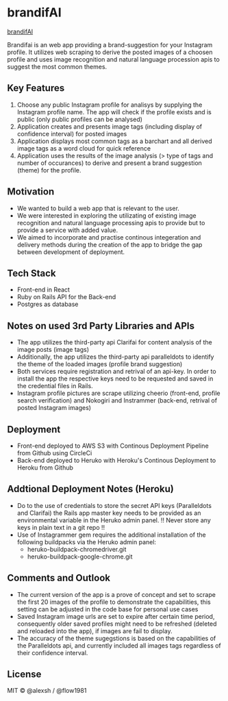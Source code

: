 #  brandifAI
[brandifAI](http://www.brandifai.net) 

Brandifai is an web app providing a brand-suggestion for your Instagram profile.
It utilizes web scraping to derive the posted images of a choosen profile and uses image recognition and natural language procession apis to suggest the most common themes.

## Key Features

1. Choose any public Instagram profile for analisys by supplying the Instagram profile name. The app will check if the profile exists and is public (only public profiles can be analysed)
2. Application creates and presents image tags (including display of confidence interval) for posted images
3. Application displays most common tags as a barchart and all derived image tags as a word cloud for quick reference
4. Application uses the results of the image analysis (> type of tags and number of occurances) to derive and present a brand suggestion (theme) for the profile.

## Motivation
- We wanted to build a web app that is relevant to the user.
- We were interested in exploring the utilizating of existing image recognition and natural language processing apis to provide but to provide a service with added value.
- We aimed to incorporate and practise continous integeration and delivery methods during the creation of the app to bridge the gap between development of deployment.

## Tech Stack
- Front-end in React
- Ruby on Rails API for the Back-end
- Postgres as database

## Notes on used 3rd Party Libraries and APIs
- The app utilizes the third-party api Clarifai for content analysis of the image posts (image tags)
- Additionally, the app utilizes the third-party api paralleldots to identify the theme of the loaded images (profile brand suggestion)
- Both services require registration and retrival of an api-key. In order to install the app the respective keys need to be requested and saved in the credential files in Rails.
- Instagram profile pictures are scrape utilizing cheerio (front-end, profile search verification) and Nokogiri and Instrammer (back-end, retrival of posted Instagram images)

## Deployment
- Front-end deployed to AWS S3 with Continous Deployment Pipeline from Github using CircleCi
- Back-end deployed to Heruko with Heroku's Continous Deployment to Heroku from Github

## Addtional Deployment Notes (Heroku)
- Do to the use of credentials to store the secret API keys (Paralleldots and Clarifai) the Rails app master key needs to be provided as an environmental variable in the Heruko admin panel.
!! Never store any keys in plain text in a git repo !!
- Use of Instagrammer gem requires the additional installation of the following buildpacks via the Heruko admin panel:
   - heruko-buildpack-chromedriver.git
   - heruko-buildpack-google-chrome.git

## Comments and Outlook
- The current version of the app is a prove of concept and set to scrape the first 20 images of the profile to demonstrate the capabilities, this setting can be adjusted in the code base for personal use cases
- Saved Instagram image urls are set to expire after certain time period, consequently older saved profiles might need to be refreshed (deleted and reloaded into the app), if images are fail to display.
- The accuracy of the theme sugegstions is based on the capabilities of the Paralleldots api, and currently included all images tags regardless of their confidence interval.

## License
MIT © @alexsh / @flow1981
